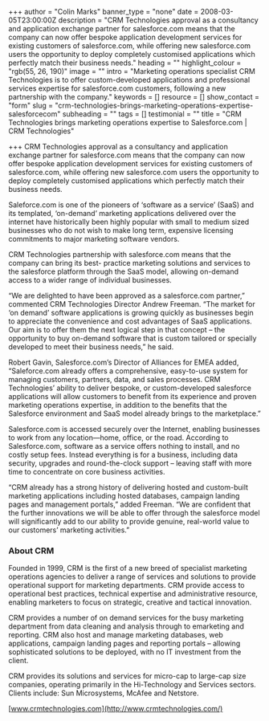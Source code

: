 +++
author = "Colin Marks"
banner_type = "none"
date = 2008-03-05T23:00:00Z
description = "CRM Technologies approval as a consultancy and application exchange partner for salesforce.com means that the company can now offer bespoke application development services for existing customers of salesforce.com, while offering new salesforce.com users the opportunity to deploy completely customised applications which perfectly match their business needs."
heading = ""
highlight_colour = "rgb(55, 26, 190)"
image = ""
intro = "Marketing operations specialist CRM Technologies is to offer custom-developed applications and professional services expertise for salesforce.com customers, following a new partnership with the company."
keywords = []
resource = []
show_contact = "form"
slug = "crm-technologies-brings-marketing-operations-expertise-salesforcecom"
subheading = ""
tags = []
testimonial = ""
title = "CRM Technologies brings marketing operations expertise to Salesforce.com | CRM Technologies"

+++
CRM Technologies approval as a consultancy and application exchange partner for salesforce.com means that the company can now offer bespoke application development services for existing customers of salesforce.com, while offering new salesforce.com users the opportunity to deploy completely customised applications which perfectly match their business needs.

Saleforce.com is one of the pioneers of ‘software as a service’ (SaaS) and its templated, ‘on-demand’ marketing applications delivered over the internet have historically been highly popular with small to medium sized businesses who do not wish to make long term, expensive licensing commitments to major marketing software vendors.

CRM Technologies partnership with salesforce.com means that the company can bring its best- practice marketing solutions and services to the salesforce platform through the SaaS model, allowing on-demand access to a wider range of individual businesses.

“We are delighted to have been approved as a salesforce.com partner,” commented CRM Technologies Director Andrew Freeman. “The market for ‘on demand’ software applications is growing quickly as businesses begin to appreciate the convenience and cost advantages of SaaS applications. Our aim is to offer them the next logical step in that concept – the opportunity to buy on-demand software that is custom tailored or specially developed to meet their business needs,” he said.

Robert Gavin, Salesforce.com’s Director of Alliances for EMEA added, “Saleforce.com already offers a comprehensive, easy-to-use system for managing customers, partners, data, and sales processes. CRM Technologies’ ability to deliver bespoke, or custom-developed salesforce applications will allow customers to benefit from its experience and proven marketing operations expertise, in addition to the benefits that the Salesforce environment and SaaS model already brings to the marketplace.”

Salesforce.com is accessed securely over the Internet, enabling businesses to work from any location—home, office, or the road. According to Salesforce.com, software as a service offers nothing to install, and no costly setup fees. Instead everything is for a business, including data security, upgrades and round-the-clock support – leaving staff with more time to concentrate on core business activities.

“CRM already has a strong history of delivering hosted and custom-built marketing applications including hosted databases, campaign landing pages and management portals,” added Freeman. “We are confident that the further innovations we will be able to offer through the salesforce model will significantly add to our ability to provide genuine, real-world value to our customers’ marketing activities.”

### About CRM

Founded in 1999, CRM is the first of a new breed of specialist marketing operations agencies to deliver a range of services and solutions to provide operational support for marketing departments. CRM provide access to operational best practices, technical expertise and administrative resource, enabling marketers to focus on strategic, creative and tactical innovation.

CRM provides a number of on demand services for the busy marketing department from data cleaning and analysis through to emarketing and reporting. CRM also host and manage marketing databases, web applications, campaign landing pages and reporting portals – allowing sophisticated solutions to be deployed, with no IT investment from the client.

CRM provides its solutions and services for micro-cap to large-cap size companies, operating primarily in the Hi-Technology and Services sectors. Clients include: Sun Microsystems, McAfee and Netstore.

[www.crmtechnologies.com](http://www.crmtechnologies.com/)